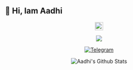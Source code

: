 ## 🥰 Hi, Iam Aadhi

<div align="center">

<a href=https://youtu.be/kB9TkCs8cX0><img align="center" alt="YouTube" width="22px" src="https://cdn.jsdelivr.net/npm/simple-icons@v3/icons/youtube.svg" /></a>


![](https://komarev.com/ghpvc/?username=Aadhi000&color=blueviolet&style=flat)


<p align="center">
<a href="https://t.me/Aadhi011"><img alt="Telegram" src="https://img.shields.io/badge/Aadhi-2CA5E0?style=for-the-badge&logo=telegram&logoColor=green"/></a>
</p>

<img align="center" src="https://github-readme-stats.vercel.app/api?username=Aadhi000&include_all_commits=true&count_private=true&show_icons=true&line_height=20&title_color=7A7ADB&icon_color=2234AE&text_color=D3D3D3&bg_color=0,000000,130F40" alt="Aadhi's Github Stats">
</br>
    
<div align="center">
